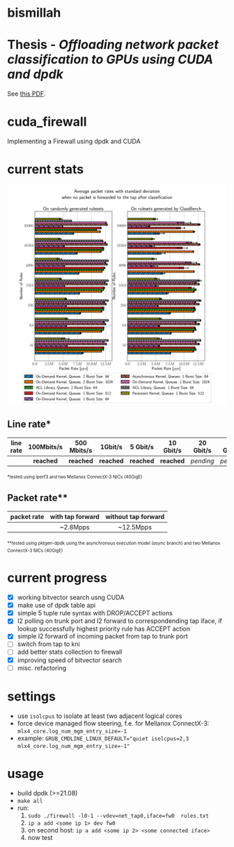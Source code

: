 # bismillah
# Thesis - *Offloading network packet classification to GPUs using CUDA and dpdk*
See [this PDF](https://github.com/daschr/cuda_firewall/blob/e4e9b63af005667067a52d3d302dcd39398bfcf8/thesis.pdf).

# cuda_firewall
Implementing a Firewall using dpdk and CUDA

# current stats

![measurement](https://github.com/daschr/cuda_firewall/blob/main/results_no-forward.png)

## Line rate*
| line rate | 100Mbits/s | 500 Mbits/s | 1Gbit/s | 5 Gbit/s | 10 Gbit/s | 20 Gbit/s | 40 Gbit/s|
|-----------|:----------:|:-----------:|:-------:|:--------:|:---------:|:---------:|:--------:|
||**reached**|**reached**|**reached**|**reached**|**reached**|*pending*|*pending*|

 <font size="1"> *tested using iperf3 and two Mellanox ConnectX-3 NICs (40GigE)</font> 


## Packet rate**

| packet rate | with tap forward | without tap forward |
|-----------|:----------:|:-----------:|
||~2.8Mpps|~12.5Mpps|

 <font size="1"> **tested using pktgen-dpdk using the asynchronous execution model (*async* branch) and two Mellanox ConnectX-3 NICs (40GigE)</font> 

# current progress
- [x] working bitvector search usng CUDA
- [x] make use of dpdk table api
- [x] simple 5 tuple rule syntax with DROP/ACCEPT actions
- [x] l2 polling on trunk port and l2 forward to correspondending tap iface, if lookup successfully highest priority rule has ACCEPT action
- [x] simple l2 forward of incoming packet from tap to trunk port
- [ ] switch from tap to kni
- [ ] add better stats collection to firewall
- [x] improving speed of bitvector search
- [ ] misc. refactoring

# settings
* use `isolcpus` to isolate at least two adjacent logical cores
* force device managed flow steering, f.e. for Mellanox ConnectX-3: `mlx4_core.log_num_mgm_entry_size=-1`
* example: `GRUB_CMDLINE_LINUX_DEFAULT="quiet isolcpus=2,3 mlx4_core.log_num_mgm_entry_size=-1"`


# usage

* build dpdk (>=21.08)
* `make all`
* run:
   1. `sudo ./firewall -l0-1 --vdev=net_tap0,iface=fw0  rules.txt`
   2. `ip a add <some ip 1> dev fw0`
   3. on second host: `ip a add <some ip 2> <some connected iface>`
   4. now test 
